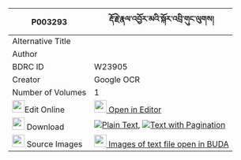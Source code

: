 |P003293|རྡོ་རྗེ་རྣལ་འབྱོར་མའི་སྐོར་འབྲི་གུང་ལུགས། 
| --- | --- 
|Alternative Title |
|Author | 
|BDRC ID | W23905
|Creator | Google OCR
|Number of Volumes| 1
|<img width="25" src="https://img.icons8.com/color/25/000000/edit-property.png">Edit Online| [<img width="25" src="https://avatars.githubusercontent.com/u/45091458?s=200&v=4"> Open in Editor](http://editor.openpecha.org/P003293)
|<img width="25" src="https://img.icons8.com/fluent/48/000000/download-2.png"/>  Download | [![](https://img.icons8.com/color/20/000000/txt.png)Plain Text](https://github.com/Openpecha/P003293/releases/download/v1/dorje_naljor_ma_i_kor_drigung__plain_P003293.zip), [![](https://img.icons8.com/color/20/000000/txt.png)Text with Pagination](https://github.com/Openpecha/P003293/releases/download/v1/dorje_naljor_ma_i_kor_drigung__pages_P003293.zip)
|<img width="25" src="https://img.icons8.com/plasticine/100/000000/pictures-folder.png"/>  Source Images | [<img width="25" src="https://library.bdrc.io/icons/BUDA-small.svg"> Images of text file open in BUDA](https://library.bdrc.io/show/bdr:W23905)